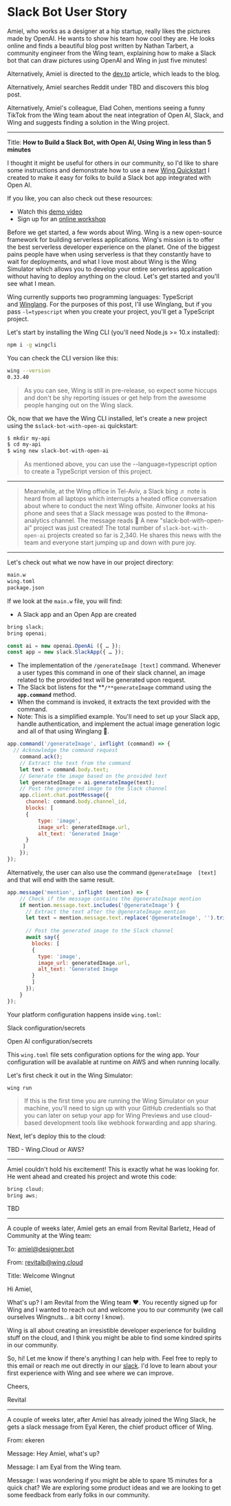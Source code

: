 # Slack Bot User Story

Amiel, who works as a designer at a hip startup, really likes the pictures made by OpenAI. He wants to show his team how cool they are. He looks online and finds a beautiful blog post written by Nathan Tarbert, a community engineer from the Wing team, explaining how to make a Slack bot that can draw pictures using OpenAI and Wing in just five minutes!

Alternatively, Amiel is directed to the [dev.to](http://dev.to/) article, which leads to the blog.

Alternatively, Amiel searches Reddit under TBD and discovers this blog post.

Alternatively, Amiel's colleague, Elad Cohen, mentions seeing a funny TikTok from the Wing team about the neat integration of Open AI, Slack, and Wing and suggests finding a solution in the Wing project.

---

Title: **How to Build a Slack Bot, with Open AI, Using Wing in less than 5 minutes**

I thought it might be useful for others in our community, so I'd like to share some instructions and demonstrate how to use a new [Wing Quickstart](https://wing.cloud/quickstarts) I created to make it easy for folks to build a Slack bot app integrated with Open AI.

If you like, you can also check out these resources:

- Watch this [demo video](https://wing.cloud/videos/slack-bot)
- Sign up for an [online workshop](https://wing.cloud/workshops/slack-bot)

Before we get started, a few words about Wing. Wing is a new open-source framework for building serverless applications. Wing's mission is to offer the best serverless developer experience on the planet. One of the biggest pains people have when using serverless is that they constantly have to wait for deployments, and what I love most about Wing is the Wing Simulator which allows you to develop your entire serverless application without having to deploy anything on the cloud. Let's get started and you'll see what I mean.

Wing currently supports two programming languages: TypeScript and [Winglang](https://wing.cloud/winglang). For the purposes of this post, I'll use Winglang, but if you pass `-l=typescript` when you create your project, you'll get a TypeScript project.

Let's start by installing the Wing CLI (you'll need Node.js >= 10.x installed):

```bash 
npm i -g wingcli
```

You can check the CLI version like this:

```bash
wing --version
0.33.40
```

> As you can see, Wing is still in pre-release, so expect some hiccups and don't be shy reporting issues or get help from the awesome people hanging out on the Wing slack.
> 

Ok, now that we have the Wing CLI installed, let's create a new project using the s`slack-bot-with-open-ai` quickstart:

```bash
$ mkdir my-api
$ cd my-api
$ wing new slack-bot-with-open-ai
```

> As mentioned above, you can use the --language=typescript option to create a TypeScript version of this project.
> 

---

> Meanwhile, at the Wing office in Tel-Aviv, a Slack bing ♬ note is heard from all laptops which interrupts a heated office conversation about where to conduct the next Wing offsite. Ainvoner looks at his phone and sees that a Slack message was posted to the #mona-analytics channel. The message reads 🚀 A new "slack-bot-with-open-ai” project was just created! The total number of `slack-bot-with-open-ai` projects created so far is 2,340. He shares this news with the team and everyone start jumping up and down with pure joy.
> 

---

Let's check out what we now have in our project directory:

```bash
main.w
wing.toml
package.json
```

If we look at the `main.w` file, you will find:

- A Slack app and an Open App are created

```js
bring slack;
bring openai;

const ai = new openai.OpenAi ({ … });
const app = new slack.SlackApp({ … });
```

- The implementation of the `/generateImage [text]` command. Whenever a user types this command in one of their slack channel, an image related to the provided text will be generated upon request.
- The Slack bot listens for the **`/**generateImage` command using the **`app.command`** method.
- When the command is invoked, it extracts the text provided with the command.
- Note: This is a simplified example. You'll need to set up your Slack app, handle authentication, and implement the actual image generation logic and all of that using Winglang 🙂.

```js
app.command('/generateImage', inflight (command) => {
  // Acknowledge the command request   
	command.ack();
	// Extract the text from the command
	let text = command.body.text;
	// Generate the image based on the provided text
	let generatedImage = ai.generateImage(text);
	// Post the generated image to the Slack channel
	app.client.chat.postMessage({
	  channel: command.body.channel_id,
	  blocks: [
	  {
		  type: 'image',
		  image_url: generatedImage.url,
		  alt_text: 'Generated Image'
	  }
	 ]
	});
});
```

        
Alternatively, the user can also use the command `@generateImage  [text]` and that will end with the same result.

```js
app.message('mention', inflight (mention) => {
	// Check if the message contains the @generateImage mention
	if mention.message.text.includes('@generateImage') {
	  // Extract the text after the @generateImage mention
	  let text = mention.message.text.replace('@generateImage', '').trim();
	
	  // Post the generated image to the Slack channel
	  await say({
	    blocks: [
	    {
	      type: 'image',
	      image_url: generatedImage.url,
	      alt_text: 'Generated Image
	    }
	    ]
	  });
	}
});

```

Your platform configuration happens inside `wing.toml`:

Slack configuration/secrets

Open AI configuration/secrets

This `wing.toml` file sets configuration options for the wing app. Your configuration will be available at runtime on AWS and when running locally. 

Let's first check it out in the Wing Simulator:

`wing run`

> If this is the first time you are running the Wing Simulator on your machine, you'll need to sign up with your GitHub credentials so that you can later on setup your app for Wing Previews and use cloud-based development tools like webhook forwarding and app sharing.
> 

Next, let's deploy this to the cloud:

TBD - Wing.Cloud or AWS?

---

Amiel couldn't hold his excitement! This is exactly what he was looking for. He went ahead and created his project and wrote this code:

```js
bring cloud;
bring aws;
```

TBD

---

A couple of weeks later, Amiel gets an email from Revital Barletz, Head of Community at the Wing team:

To: [amiel@designer.bot](mailto:sandyh@billie.bot)

From: [revitalb@wing.cloud](mailto:revitalb@wing.cloud)

Title: Welcome Wingnut

Hi Amiel,

What's up? I am Revital from the Wing team ♥️. You recently signed up for Wing and I wanted to reach out and welcome you to our community (we call ourselves Wingnuts... a bit corny I know).

Wing is all about creating an irresistible developer experience for building stuff on the cloud, and I think you might be able to find some kindred spirits in our community.

So, hi! Let me know if there's anything I can help with. Feel free to reply to this email or reach me out directly in our [slack](https://t.wing.cloud/slack). I'd love to learn about your first experience with Wing and see where we can improve.

Cheers,

Revital

---

A couple of weeks later, after Amiel has already joined the Wing Slack, he gets a slack message from Eyal Keren, the chief product officer of Wing.

From: ekeren

Message: Hey Amiel, what's up?

Message: I am Eyal from the Wing team.

Message: I was wondering if you might be able to spare 15 minutes for a quick chat? We are exploring some product ideas and we are looking to get some feedback from early folks in our community.
